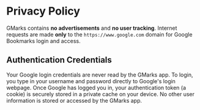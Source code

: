 # Privacy Policy #

GMarks contains **no advertisements** and **no user tracking**.  Internet requests are made **only** to the `https://www.google.com` domain for Google Bookmarks login and  access.


## Authentication Credentials ##

Your Google login credentials are never read by the GMarks app.  To login, you type in your username and password directly to Google's login webpage.  Once Google has logged you in, your authentication token (a cookie) is securely stored in a private cache on your device.  No other user information is stored or accessed by the GMarks app.
